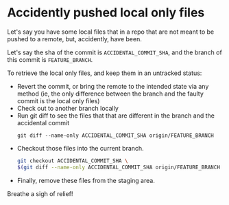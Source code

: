 Accidently pushed local only files
===

Let's say you have some local files that in a repo that are not meant to be
pushed to a remote, but, accidently, have been.

Let's say the sha of the commit is `ACCIDENTAL_COMMIT_SHA`, and the
branch of this commit is `FEATURE_BRANCH`.

To retrieve the local only files, and keep them in an untracked status:

- Revert the commit, or bring the remote to the intended state via any method
    (ie, the only difference between the branch and the faulty commit is the
    local only files)
- Check out to another branch locally
- Run git diff to see the files that that are different in the branch and the
    accidental commit
    ```
    git diff --name-only ACCIDENTAL_COMMIT_SHA origin/FEATURE_BRANCH
    ```
- Checkout those files into the current branch.
    ```bash
    git checkout ACCIDENTAL_COMMIT_SHA \
    $(git diff --name-only ACCIDENTAL_COMMIT_SHA origin/FEATURE_BRANCH | xargs)
    ```
- Finally, remove these files from the staging area.

Breathe a sigh of relief!

